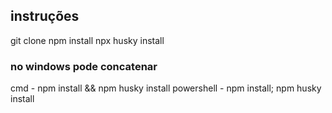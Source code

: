 ## instruções
git clone
npm install
npx husky install

### no windows pode concatenar
cmd - npm install && npm husky install
powershell - npm install; npm husky install